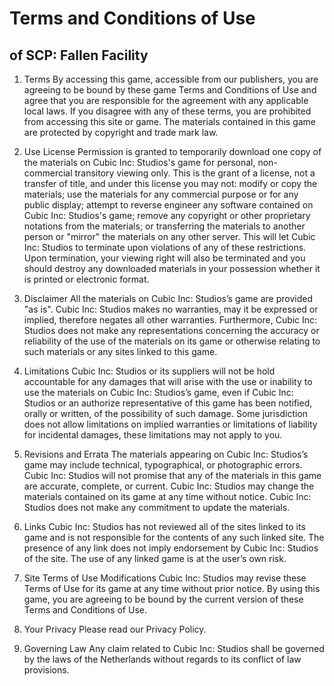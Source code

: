 
# Terms and Conditions of Use
## of SCP: Fallen Facility
1. Terms
By accessing this game, accessible from our publishers, you are agreeing to be bound by these game Terms and Conditions of Use and agree that you are responsible for the agreement with any applicable local laws. If you disagree with any of these terms, you are prohibited from accessing this site or game. The materials contained in this game are protected by copyright and trade mark law.

2. Use License
Permission is granted to temporarily download one copy of the materials on Cubic Inc: Studios's game for personal, non-commercial transitory viewing only. This is the grant of a license, not a transfer of title, and under this license you may not:
modify or copy the materials;
use the materials for any commercial purpose or for any public display;
attempt to reverse engineer any software contained on Cubic Inc: Studios's game;
remove any copyright or other proprietary notations from the materials; or
transferring the materials to another person or "mirror" the materials on any other server.
This will let Cubic Inc: Studios to terminate upon violations of any of these restrictions. Upon termination, your viewing right will also be terminated and you should destroy any downloaded materials in your possession whether it is printed or electronic format. 

3. Disclaimer
All the materials on Cubic Inc: Studios’s game are provided "as is". Cubic Inc: Studios makes no warranties, may it be expressed or implied, therefore negates all other warranties. Furthermore, Cubic Inc: Studios does not make any representations concerning the accuracy or reliability of the use of the materials on its game or otherwise relating to such materials or any sites linked to this game.

4. Limitations
Cubic Inc: Studios or its suppliers will not be hold accountable for any damages that will arise with the use or inability to use the materials on Cubic Inc: Studios’s game, even if Cubic Inc: Studios or an authorize representative of this game has been notified, orally or written, of the possibility of such damage. Some jurisdiction does not allow limitations on implied warranties or limitations of liability for incidental damages, these limitations may not apply to you.

5. Revisions and Errata
The materials appearing on Cubic Inc: Studios’s game may include technical, typographical, or photographic errors. Cubic Inc: Studios will not promise that any of the materials in this game are accurate, complete, or current. Cubic Inc: Studios may change the materials contained on its game at any time without notice. Cubic Inc: Studios does not make any commitment to update the materials.

6. Links
Cubic Inc: Studios has not reviewed all of the sites linked to its game and is not responsible for the contents of any such linked site. The presence of any link does not imply endorsement by Cubic Inc: Studios of the site. The use of any linked game is at the user’s own risk.

7. Site Terms of Use Modifications
Cubic Inc: Studios may revise these Terms of Use for its game at any time without prior notice. By using this game, you are agreeing to be bound by the current version of these Terms and Conditions of Use.

8. Your Privacy
Please read our Privacy Policy.

9. Governing Law
Any claim related to Cubic Inc: Studios shall be governed by the laws of the Netherlands without regards to its conflict of law provisions.

